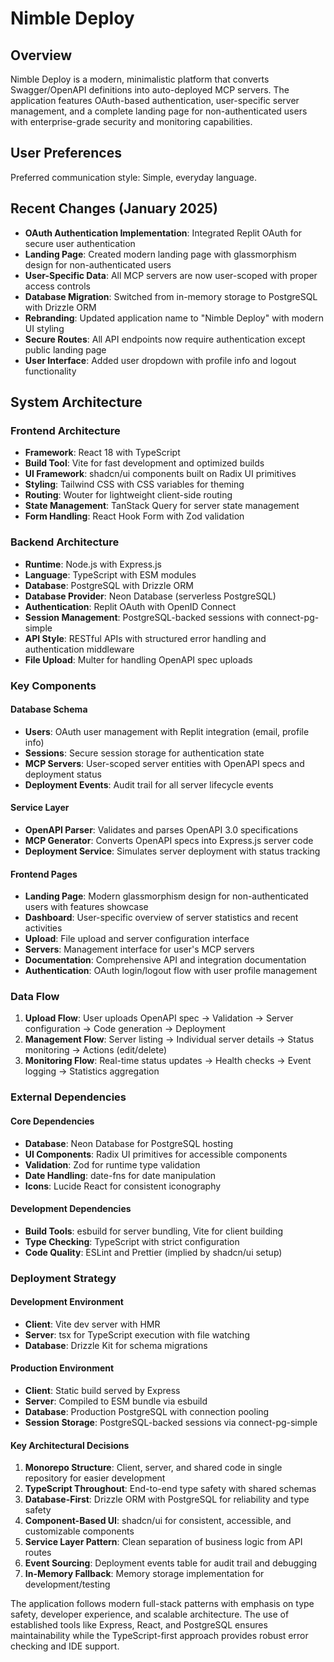 # Nimble Deploy

## Overview

Nimble Deploy is a modern, minimalistic platform that converts Swagger/OpenAPI definitions into auto-deployed MCP servers. The application features OAuth-based authentication, user-specific server management, and a complete landing page for non-authenticated users with enterprise-grade security and monitoring capabilities.

## User Preferences

Preferred communication style: Simple, everyday language.

## Recent Changes (January 2025)

- **OAuth Authentication Implementation**: Integrated Replit OAuth for secure user authentication
- **Landing Page**: Created modern landing page with glassmorphism design for non-authenticated users
- **User-Specific Data**: All MCP servers are now user-scoped with proper access controls
- **Database Migration**: Switched from in-memory storage to PostgreSQL with Drizzle ORM
- **Rebranding**: Updated application name to "Nimble Deploy" with modern UI styling
- **Secure Routes**: All API endpoints now require authentication except public landing page
- **User Interface**: Added user dropdown with profile info and logout functionality

## System Architecture

### Frontend Architecture
- **Framework**: React 18 with TypeScript
- **Build Tool**: Vite for fast development and optimized builds
- **UI Framework**: shadcn/ui components built on Radix UI primitives
- **Styling**: Tailwind CSS with CSS variables for theming
- **Routing**: Wouter for lightweight client-side routing
- **State Management**: TanStack Query for server state management
- **Form Handling**: React Hook Form with Zod validation

### Backend Architecture
- **Runtime**: Node.js with Express.js
- **Language**: TypeScript with ESM modules
- **Database**: PostgreSQL with Drizzle ORM
- **Database Provider**: Neon Database (serverless PostgreSQL)
- **Authentication**: Replit OAuth with OpenID Connect
- **Session Management**: PostgreSQL-backed sessions with connect-pg-simple
- **API Style**: RESTful APIs with structured error handling and authentication middleware
- **File Upload**: Multer for handling OpenAPI spec uploads

### Key Components

#### Database Schema
- **Users**: OAuth user management with Replit integration (email, profile info)
- **Sessions**: Secure session storage for authentication state
- **MCP Servers**: User-scoped server entities with OpenAPI specs and deployment status
- **Deployment Events**: Audit trail for all server lifecycle events

#### Service Layer
- **OpenAPI Parser**: Validates and parses OpenAPI 3.0 specifications
- **MCP Generator**: Converts OpenAPI specs into Express.js server code
- **Deployment Service**: Simulates server deployment with status tracking

#### Frontend Pages
- **Landing Page**: Modern glassmorphism design for non-authenticated users with features showcase
- **Dashboard**: User-specific overview of server statistics and recent activities
- **Upload**: File upload and server configuration interface
- **Servers**: Management interface for user's MCP servers
- **Documentation**: Comprehensive API and integration documentation
- **Authentication**: OAuth login/logout flow with user profile management

### Data Flow

1. **Upload Flow**: User uploads OpenAPI spec → Validation → Server configuration → Code generation → Deployment
2. **Management Flow**: Server listing → Individual server details → Status monitoring → Actions (edit/delete)
3. **Monitoring Flow**: Real-time status updates → Health checks → Event logging → Statistics aggregation

### External Dependencies

#### Core Dependencies
- **Database**: Neon Database for PostgreSQL hosting
- **UI Components**: Radix UI primitives for accessible components
- **Validation**: Zod for runtime type validation
- **Date Handling**: date-fns for date manipulation
- **Icons**: Lucide React for consistent iconography

#### Development Dependencies
- **Build Tools**: esbuild for server bundling, Vite for client building
- **Type Checking**: TypeScript with strict configuration
- **Code Quality**: ESLint and Prettier (implied by shadcn/ui setup)

### Deployment Strategy

#### Development Environment
- **Client**: Vite dev server with HMR
- **Server**: tsx for TypeScript execution with file watching
- **Database**: Drizzle Kit for schema migrations

#### Production Environment
- **Client**: Static build served by Express
- **Server**: Compiled to ESM bundle via esbuild
- **Database**: Production PostgreSQL with connection pooling
- **Session Storage**: PostgreSQL-backed sessions via connect-pg-simple

#### Key Architectural Decisions

1. **Monorepo Structure**: Client, server, and shared code in single repository for easier development
2. **TypeScript Throughout**: End-to-end type safety with shared schemas
3. **Database-First**: Drizzle ORM with PostgreSQL for reliability and type safety
4. **Component-Based UI**: shadcn/ui for consistent, accessible, and customizable components
5. **Service Layer Pattern**: Clean separation of business logic from API routes
6. **Event Sourcing**: Deployment events table for audit trail and debugging
7. **In-Memory Fallback**: Memory storage implementation for development/testing

The application follows modern full-stack patterns with emphasis on type safety, developer experience, and scalable architecture. The use of established tools like Express, React, and PostgreSQL ensures maintainability while the TypeScript-first approach provides robust error checking and IDE support.
